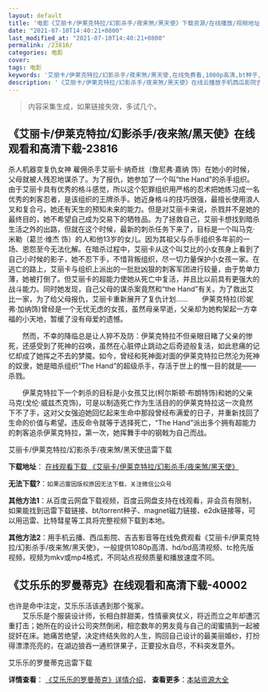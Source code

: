 ```yaml
---
layout: default
title: '电影《艾丽卡/伊莱克特拉/幻影杀手/夜来煞/黑天使》下载资源/在线播放/视频地址/1080p/高清/蓝光'
date: "2021-07-10T14:40:21+0800"
last_modified_at: "2021-07-10T14:40:21+0800"
permalink: /23816/
categories: 电影
cover:
tags: 电影
keywords: '艾丽卡/伊莱克特拉/幻影杀手/夜来煞/黑天使,在线免费看,1080p高清,bt种子,torrent,百度云盘,magnet,磁力链,迅雷下载资源'
description: '《艾丽卡/伊莱克特拉/幻影杀手/夜来煞/黑天使》在线云播放手机西瓜影院吉吉影音免费看，1080p高清bd/hd未删减完整版和tc抢先枪版，mkv/mp4格式，附带bt/torrent种子、magnet/磁力链、百度云盘、网盘资源迅雷下载链接'
---
```


>内容采集生成，如果链接失效，多试几个。


## 《艾丽卡/伊莱克特拉/幻影杀手/夜来煞/黑天使》在线观看和高清下载-23816

杀人机器变复仇女神 雇佣杀手艾丽卡·纳奇丝（詹尼弗&middot;嘉纳 饰）在她小的时候，父母就被人残忍地谋杀了。为了报仇，她参加了一个叫“the Hand”的杀手组织。由于艾丽卡具有优秀的格斗感觉，所以这个犯罪组织用严格的忍术把她练习成一名优秀的刺客忍者，是该组织的王牌杀手。她近身格斗的技巧很强，最擅长使用浪人叉和复合弓，她还有天生的预知未来的能力。但是对艾丽卡来说，杀戮并不是她的最终目的，她不希望自己成为交易下的牺牲品。为了拯救自己，艾丽卡想找到暗杀生活之外的出路，但就在这个时候，最新的刺杀任务下来了，目标是一个叫马克·米勒（葛兰&middot;维杰 饰）的人和他13岁的女儿。因为其祖父与杀手组织多年前的一场、恩怨至今无法化解。在暗杀过程中，艾丽卡从这个叫艾比的小女孩身上看到了自己小时候的影子，她不忍下手，不惜背叛组织，尽一切力量保护小女孩一家。在逃亡的路上，艾丽卡与组织上派出的一批批凶狠的刺客军团进行较量，由于势单力薄，她被打倒了。但艾丽卡的超能力使她从死亡中复活，并且比以前具有更强大的战斗能力。同时她发现，自己父母的谋杀案竟然和“the Hand”有关。为了救出艾比一家，为了给父母报仇，艾丽卡重新展开了复仇计划&hellip;…　　伊莱克特拉(珍妮弗&middot;加纳饰)曾经是一个无忧无虑的女孩，虽然母亲早逝，父亲却为她构架起一方幸福的小天地，暂缓了没有母爱的遗憾。</p>　　然而，不幸的降临总是让人猝不及防：伊莱克特拉不但亲眼目睹了父亲的惨死，还感受到了死神的召唤，虽然在心脏停止跳动之后奇迹般复活，如此悲痛的记忆却成了她挥之不去的梦魇。如今，曾经和死神面对面的伊莱克特拉已然沦为死神的奴隶，她是暗杀组织“The Hand”的超级杀手，存活于世上的惟一目的就是——杀戮。</p>　　伊莱克特拉下一个刺杀的目标是小女孩艾比(柯尔斯顿·布朗特饰)和她的父亲马克(戈伦·威兹杰克饰)，可是以制造死亡作为生活目的的伊莱克特拉这一次竟然下不了手，这对父女强迫她回忆起来生命中那段曾经布满爱的日子，并重新找回了生命的价值与希望。违反命令就等于选择死亡，&ldquo;The Hand”派出多个拥有超能力的刺客追杀伊莱克特拉，第一次，她挥舞手中的钢戟为自己而战。</p>


艾丽卡/伊莱克特拉/幻影杀手/夜来煞/黑天使迅雷下载

**下载地址**： [在线观看下载 《艾丽卡/伊莱克特拉/幻影杀手/夜来煞/黑天使》](https://www.993dy.com//vod-detail-id-24304.html) 


**无法下载?**：`如果迅雷因版权原因无法下载，关注微信公众号 `

**其他方法1**：从百度云网盘下载视频，百度云网盘支持在线观看，非会员有限制，如果能找到迅雷下载链接、bt/torrent种子、magnet磁力链接、e2dk链接等，可以用迅雷、比特彗星等工具将完整视频下载到本地。

**其他方法2**：用手机云播、西瓜影院、吉吉影音等在线免费观看《艾丽卡/伊莱克特拉/幻影杀手/夜来煞/黑天使》，一般提供1080p高清、hd/bd高清视频、tc抢先版视频，视频为mkv或mp4格式，不同站点视频质量和播放速度不同。


## 《艾乐乐的罗曼蒂克》在线观看和高清下载-40002

也许是命中注定，艾乐乐活该遇到那个冤家。<br />　　艾乐乐是个服装设计师，长相白胖甜美，性情豪爽仗义，将近而立之年却遭沉重打击；她所在的设计公司突然倒闭，相恋数年的男友竟与自己的闺蜜搞到一起被捉奸在床。她痛苦绝望，决定终结失败的人生，购回自己设计的最美丽婚纱，打扮得漂漂亮亮的，在湖边狼吞一通煎饼果子，正要投水自尽，不料突发意外。</p>


艾乐乐的罗曼蒂克迅雷下载

**详情查看**： [《艾乐乐的罗曼蒂克》详情介绍](/movie/40002/)， **查看更多**：[本站资源大全](/movie/t/all/)

